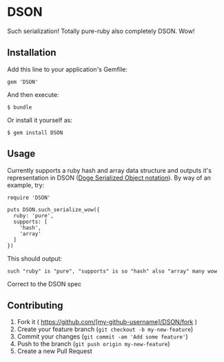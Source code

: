 # DSON

Such serialization! Totally pure-ruby also completely DSON. Wow!

## Installation

Add this line to your application's Gemfile:

    gem 'DSON'

And then execute:

    $ bundle

Or install it yourself as:

    $ gem install DSON

## Usage

Currently supports a ruby hash and array data structure and outputs it's representation in DSON ([Doge Serialized Object notation](http://dogeon.org/)). By way of an example, try:

    require 'DSON'

    puts DSON.such_serialize_wow({
      ruby: 'pure',
      supports: [
        'hash',
        'array'
      ]
    })

This should output:

    such "ruby" is "pure", "supports" is so "hash" also "array" many wow

Correct to the DSON spec

## Contributing

1. Fork it ( https://github.com/[my-github-username]/DSON/fork )
2. Create your feature branch (`git checkout -b my-new-feature`)
3. Commit your changes (`git commit -am 'Add some feature'`)
4. Push to the branch (`git push origin my-new-feature`)
5. Create a new Pull Request
